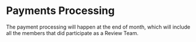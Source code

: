 # Payments Processing

The payment processing will happen at the end of month, which will include all the members that did participate as a Review Team.
